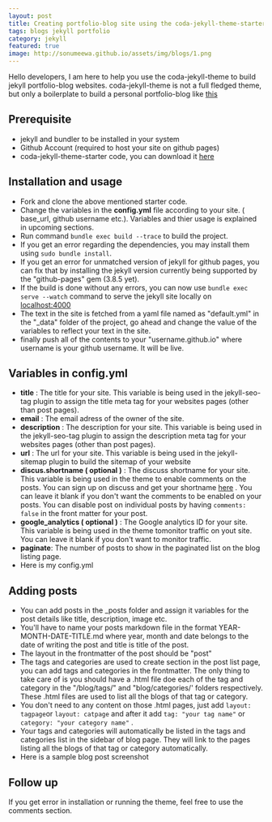 ```yaml
---
layout: post
title: Creating portfolio-blog site using the coda-jekyll-theme-starter
tags: blogs jekyll portfolio
category: jekyll
featured: true
image: http://sonumeewa.github.io/assets/img/blogs/1.png
---
```

Hello developers, I am here to help you use the coda-jekyll-theme to build jekyll portfolio-blog websites. coda-jekyll-theme is not a full fledged theme, but only a boilerplate to build a personal portfolio-blog like [this](https://sonumeewa.github.io) 

## Prerequisite

 - jekyll and bundler to be installed in your system
 - Github Account (required to host your site on github pages)
 -  coda-jekyll-theme-starter code, you can download it [here](http://github.com/sonumeewa/coda-jekyll-theme-starter)

## Installation and usage

 - Fork and clone the above mentioned starter code.
 - Change the variables in the **config.yml** file according to your site. ( base_url, github username etc.). Variables and thier usage is explained in upcoming sections.
 -  Run command `bundle exec build --trace` to build the project.
 - If you get an error regarding the dependencies, you may install them using `sudo bundle install`.
 - If you get an error for unmatched version of jekyll for github pages, you can fix that by installing the jekyll version currently being supported by the "github-pages" gem (3.8.5 yet). 
 - If the build is done without any errors, you can now use `bundle exec serve --watch` command to serve the jekyll site locally on [localhost:4000](http://localhost:4000/)
 - The text in the site is fetched from a yaml file named as "default.yml" in the "_data" folder of the project, go ahead and change the value of the variables to reflect your text in the site.
 - finally push all of the contents to your "username.github.io" where username is your github username. It will be live.

##  Variables in config.yml

 - **title** : The title for your site. This variable is being used in the jekyll-seo-tag plugin to assign the title meta tag for your websites pages (other than post pages).
 - **email** : The email adress of the owner of the site. 
 -  **description** : The description for your site. This variable is being used in the jekyll-seo-tag plugin to assign the description meta tag for your websites pages (other than post pages).
 -  **url** : The url for your site. This variable is being used in the jekyll-sitemap plugin to build the sitemap of your website
 - **discus.shortname ( optional )** : The discuss shortname for your site. This variable is being used in the theme to enable comments on the posts. You can sign up on discuss and get your shortname  [here](https://disqus.com/) . You can leave it blank if you don't want the comments to be enabled on your posts. You can disable post on individual posts by having `comments: false` in the front matter for your post.
 - **google_analytics ( optional )** : The Google analytics ID for your site. This variable is being used in the theme tomonitor traffic on yout site. You can leave it blank if you don't want to monitor traffic.
 - **paginate**: The number of posts to show in the paginated list on the blog listing page. 
 -  Here is my config.yml 
 
 
## Adding posts
 - You can add posts in the _posts folder and assign it variables for the post details like title, description, image etc.
 - You'll have to name your posts markdown file in the format YEAR-MONTH-DATE-TITLE.md where year, month and date belongs to the date of writing the post and title is title of the post.
 - The layout in the frontmatter of the post should be "post"
 - The tags and categories are used to create section in the post list page, you can add tags and categories in the frontmatter. The only thing to take care of is you should have a .html file doe each of the tag and category in the "/blog/tags/" and "blog/categories/' folders respectively. These .html files are used to list all the blogs of that tag or category.
 - You don't need to any content on those .html pages, just add `layout: tagpage`or `layout: catpage` and after it add `tag: "your tag name"` or `category: "your category name"` .
 - Your tags and categories will automatically be listed in the tags and categories list in the sidebar of blog page. They will link to the pages listing all the blogs of that tag or category automatically.
 - Here is a sample blog post screenshot 


## Follow up
If you get error in installation or running the theme, feel free to use the comments section.
